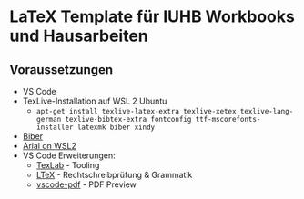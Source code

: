 # LaTeX Template für IUHB Workbooks und Hausarbeiten
## Voraussetzungen
* VS Code
* TexLive-Installation auf WSL 2 Ubuntu
  * `apt-get install texlive-latex-extra texlive-xetex texlive-lang-german texlive-bibtex-extra fontconfig ttf-mscorefonts-installer latexmk biber xindy`
* [Biber](https://sourceforge.net/projects/biblatex-biber/files/biblatex-biber/current/binaries/)
* [Arial on WSL2](https://askubuntu.com/questions/651441/how-to-install-arial-font-and-other-windows-fonts-in-ubuntu)
* VS Code Erweiterungen:
  * [TexLab](https://marketplace.visualstudio.com/items?itemName=efoerster.texlab) - Tooling
  * [LTeX](https://marketplace.visualstudio.com/items?itemName=valentjn.vscode-ltex) - Rechtschreibprüfung & Grammatik
  * [vscode-pdf](https://marketplace.visualstudio.com/items?itemName=tomoki1207.pdf) - PDF Preview
